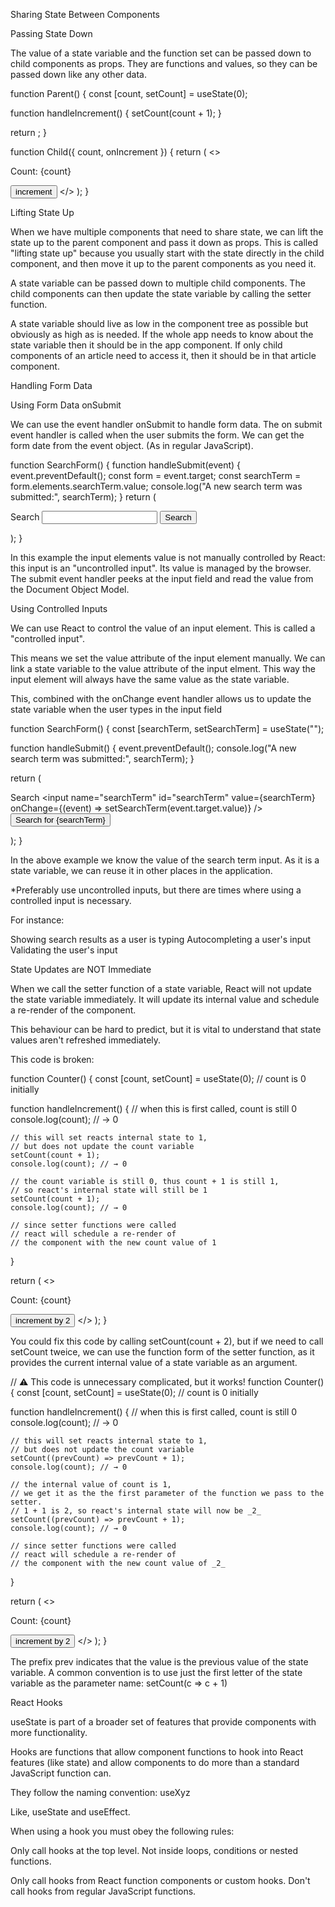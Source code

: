 Sharing State Between Components

Passing State Down

The value of a state variable and the function set can be passed down to child components as props. They are functions and values, so they can be passed down like any other data.

function Parent() {
  const [count, setCount] = useState(0);

  function handleIncrement() {
    setCount(count + 1);
  }

  return <Child count={count} onIncrement={handleIncrement} />;
}

function Child({ count, onIncrement }) {
  return (
    <>
      <p>Count: {count}</p>
      <button onClick={onIncrement}>increment</button>
    </>
  );
}

Lifting State Up

When we have multiple components that need to share state, we can lift the state up to the parent component and pass it down as props. This is called "lifting state up" because you usually start with the state directly in the child component, and then move it up to the parent components as you need it.

A state variable can be passed down to multiple child components. The child components can then update the state variable by calling the setter function.

A state variable should live as low in the component tree as possible but obviously as high as is needed. If the whole app needs to know about the state variable then it should be in the app component. If only child components of an article need to access it, then it should be in that article component.

Handling Form Data

Using Form Data onSubmit

We can use the event handler onSubmit to handle form data. The on submit event handler is called when the user submits the form. We can get the form date from the event object. (As in regular JavaScript).

function SearchForm() {
  function handleSubmit(event) {
    event.preventDefault();
    const form = event.target;
    const searchTerm = form.elements.searchTerm.value;
    console.log("A new search term was submitted:", searchTerm);
  }
  return (
    <form onSubmit={handleSubmit}>
      <label htmlFor="searchTerm">Search</label>
      <input name="searchTerm" id="searchTerm" />
      <button>Search</button>
    </form>
  );
}

In this example the input elements value is not manually controlled by React: this input is an "uncontrolled input". Its value is managed by the browser. The submit event handler peeks at the input field and read the value from the Document Object Model.

Using Controlled Inputs

We can use React to control the value of an input element. This is called a "controlled input".

This means we set the value attribute of the input element manually. We can link a state variable to the value attribute of the input elment. This way the input element will always have the same value as the state variable.

This, combined with the onChange event handler allows us to update the state variable when the user types in the input field

function SearchForm() {
  const [searchTerm, setSearchTerm] = useState("");

  function handleSubmit() {
    event.preventDefault();
    console.log("A new search term was submitted:", searchTerm);
  }

  return (
    <form onSubmit={handleSubmit}>
      <label htmlFor="searchTerm">Search</label>
      <input
        name="searchTerm"
        id="searchTerm"
        value={searchTerm}
        onChange={(event) => setSearchTerm(event.target.value)}
      />
      <button>Search for {searchTerm}</button>
    </form>
  );
}

In the above example we know the value of the search term input. As it is a state variable, we can reuse it in other places in the application.

*Preferably use uncontrolled inputs, but there are times where using a controlled input is necessary.

For instance:

Showing search results as a user is typing
Autocompleting a user's input
Validating the user's input

State Updates are NOT Immediate

When we call the setter function of a state variable, React will not update the state variable immediately. It will update its internal value and schedule a re-render of the component.

This behaviour can be hard to predict, but it is vital to understand that state values aren't refreshed immediately.

This code is broken:

function Counter() {
  const [count, setCount] = useState(0); // count is 0 initially

  function handleIncrement() {
    // when this is first called, count is still 0
    console.log(count); // → 0

    // this will set reacts internal state to 1,
    // but does not update the count variable
    setCount(count + 1);
    console.log(count); // → 0

    // the count variable is still 0, thus count + 1 is still 1,
    // so react's internal state will still be 1
    setCount(count + 1);
    console.log(count); // → 0

    // since setter functions were called
    // react will schedule a re-render of
    // the component with the new count value of 1
  }

  return (
    <>
      <p>Count: {count}</p>
      <button onClick={handleIncrement}>increment by 2</button>
    </>
  );
}

You could fix this code by calling setCount(count + 2), but if we need to call setCount tweice, we can use the function form of the setter function, as it provides the current internal value of a state variable as an argument.

// ⚠️ This code is unnecessary complicated, but it works!
function Counter() {
  const [count, setCount] = useState(0); // count is 0 initially

  function handleIncrement() {
    // when this is first called, count is still 0
    console.log(count); // → 0

    // this will set reacts internal state to 1,
    // but does not update the count variable
    setCount((prevCount) => prevCount + 1);
    console.log(count); // → 0

    // the internal value of count is 1,
    // we get it as the the first parameter of the function we pass to the setter.
    // 1 + 1 is 2, so react's internal state will now be _2_
    setCount((prevCount) => prevCount + 1);
    console.log(count); // → 0

    // since setter functions were called
    // react will schedule a re-render of
    // the component with the new count value of _2_
  }

  return (
    <>
      <p>Count: {count}</p>
      <button onClick={handleIncrement}>increment by 2</button>
    </>
  );
}

The prefix prev indicates that the value is the previous value of the state variable. A common convention is to use just the first letter of the state variable as the parameter name: setCount(c => c + 1)

React Hooks

useState is part of a broader set of features that provide components with more functionality.

Hooks are functions that allow component functions to hook into React features (like state) and allow components to do more than a standard JavaScript function can.

They follow the naming convention: useXyz

Like, useState and useEffect.

When using a hook you must obey the following rules:

Only call hooks at the top level. Not inside loops, conditions or nested functions.

Only call hooks from React function components or custom hooks. Don't call hooks from regular JavaScript functions.

